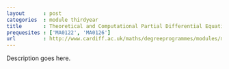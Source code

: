 ```yaml
---
layout      : post
categories  : module thirdyear
title       : Theoretical and Computational Partial Differential Equations
prequesites : ['MA0122', 'MA0126']
url         : http://www.cardiff.ac.uk/maths/degreeprogrammes/modules/ma3303.html
---
```


Description goes here.

